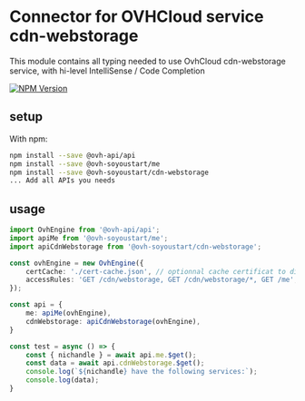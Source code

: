 # Connector for OVHCloud service cdn-webstorage

This module contains all typing needed to use OvhCloud cdn-webstorage service, with hi-level IntelliSense / Code Completion

[![NPM Version](https://img.shields.io/npm/v/@ovh-soyoustart/cdn-webstorage.svg?style=flat)](https://www.npmjs.org/package/@ovh-soyoustart/cdn-webstorage)

## setup

With npm:
````bash
npm install --save @ovh-api/api
npm install --save @ovh-soyoustart/me
npm install --save @ovh-soyoustart/cdn-webstorage
... Add all APIs you needs
````

## usage

````typescript
import OvhEngine from '@ovh-api/api';
import apiMe from '@ovh-soyoustart/me';
import apiCdnWebstorage from '@ovh-soyoustart/cdn-webstorage';

const ovhEngine = new OvhEngine({ 
    certCache: './cert-cache.json', // optionnal cache certificat to disk
    accessRules: 'GET /cdn/webstorage, GET /cdn/webstorage/*, GET /me', // optionnal limit the requested privileges.
});

const api = {
    me: apiMe(ovhEngine),
    cdnWebstorage: apiCdnWebstorage(ovhEngine),
}

const test = async () => {
    const { nichandle } = await api.me.$get();
    const data = await api.cdnWebstorage.$get();
    console.log(`${nichandle} have the following services:`);
    console.log(data);
}

````
